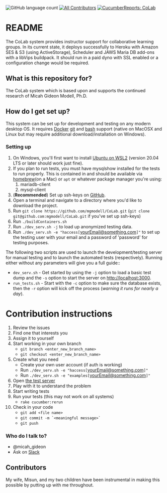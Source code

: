 ![GitHub language count](https://img.shields.io/github/languages/count/mgmodell/CoLab)
[![All Contributors](https://img.shields.io/github/all-contributors/projectOwner/projectName?color=ee8449&style=flat-square)](#contributors)
[![CucumberReports: CoLab](https://messages.cucumber.io/api/report-collections/8e5bd8ab-b12f-460d-85ff-861b1b841ad6/badge)](https://reports.cucumber.io/report-collections/8e5bd8ab-b12f-460d-85ff-861b1b841ad6)

# README #

The CoLab system provides instructor support for collaborative learning
groups. In its current state, it deploys successfully to Heroku with
Amazon SES & S3 (using ActiveStorage), Scheduler and JAWS Maria DB add-ons with a libVips
buildpack. It should run in a paid dyno with SSL enabled or a configuration
change would be required.

## What is this repository for? ##

The CoLab system which is based upon and supports the continued
research of Micah Gideon Modell, Ph.D.

## How do I get set up? ##

This system can be set up for development and testing on any modern
desktop OS. It requires [Docker](https://www.docker.com/)
[git](https://git-scm.com/) and [bash](https://www.gnu.org/software/bash/)
support (native on MacOSX and Linux but may require additional
download/installation on Windows).

### Setting up ###
1. On Windows, you'll first want to install [Ubuntu on WSL2](https://ubuntu.com/tutorials/install-ubuntu-on-wsl2-on-windows-10#1-overview) (version 20.04 LTS or later should work just fine).
1. If you plan to run tests, you must have mysqlshow installed for the tests to run properly. This is contained in and should be available via [homebrew](https://brew.sh/)(on a Mac) or `apt` or whatever package manager you're using:
    1. mariadb-client
    1. mysql-client
1. (**Recommended**) Set up ssh-keys on [GitHub](https://docs.github.com/en/authentication/connecting-to-github-with-ssh/adding-a-new-ssh-key-to-your-github-account).
1. Open a terminal and navigate to a directory where you'd like to
  download the project.
1. Run `git clone https://github.com/mgmodell/CoLab.git` (`git clone git@github.com:mgmodell/CoLab.git` if you've set up ssh-keys)
1. Run `./buildContainers.sh`
1. Run `./dev_serv.sh -j` to load up anonymized testing data.
1. Run `./dev_serv.sh -e "haccess[`<yourEmail@something.com>`]"` to set
up the testing user with your email and a password of 'password' for
testing purposes.

The following two scripts are used to launch the development/testing
server for manual testing and to launch the automated tests
(respectively). Running either without any parameters will give you a
full guide::

* `dev_serv.sh` - Get started by using the `-j` option to load a basic
  test dump and the `-s` option to start the server on
  [http://localhost:3000](http://localhost:3000).
* `run_tests.sh` - Start with the `-c` option to make sure the database
  exists, then the `-r` option will kick off the process (*warning it
  runs for nearly a day*).

# Contribution instructions #
1. Review the issues
1. Find one that interests you
1. Assign it to yourself
1. Start working in your own branch
    * `git branch <enter_new_branch_name>`
    * `git checkout <enter_new_branch_name>`
1. Create what you need
    * Create your own user account (if auth is working)
    * Run `./dev_serv.sh -e "haccess[`<yourEmail@something.com>`]"`
    * Run `./dev_serv.sh -e "examples[`<yourEmail@something.com>`]"`
1. Open [the test server](http://localhost:3000)
1. Play with it to understand the problem
1. Start writing tests
1. Run your tests (this may not work on all systems)
    * `rake cucumber:rerun`
1. Check in your code
    * `git add <file name>`
    * ``git commit -m `<meaningful message>` ``
    * `git push`

### Who do I talk to? ###

* @micah_gideon
* Ask on [Slack](https://mountsaintmarycollege.slack.com/archives/G01269L9DAT)

## Contributors
My wife, Misun, and my two children have been instrumental in making this possible by putting up with me throughout.
